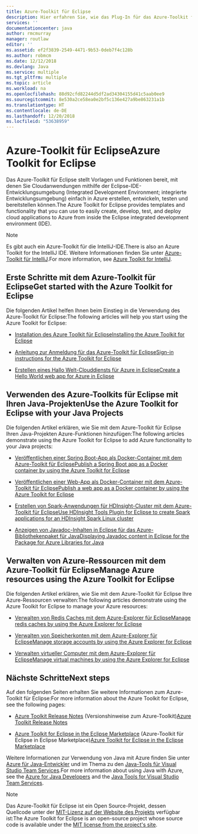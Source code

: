```yaml
---
title: Azure-Toolkit für Eclipse
description: Hier erfahren Sie, wie das Plug-In für das Azure-Toolkit für Eclipse Sie beim Erstellen und Bereitstellen von Cloudanwendungen in Azure unterstützt.
services: ''
documentationcenter: java
author: rmcmurray
manager: routlaw
editor: ''
ms.assetid: ef2f3839-2549-4471-9b53-0deb7f4c128b
ms.author: robmcm
ms.date: 12/12/2018
ms.devlang: Java
ms.service: multiple
ms.tgt_pltfrm: multiple
ms.topic: article
ms.workload: na
ms.openlocfilehash: 88d92cfd82244d5df2ad34304155d41c5aab0ee9
ms.sourcegitcommit: 8e530a2ce58ea0e2bf5c136e427a9be863231a1b
ms.translationtype: HT
ms.contentlocale: de-DE
ms.lasthandoff: 12/20/2018
ms.locfileid: "53638959"
---
```

# <a name="azure-toolkit-for-eclipse"></a><span data-ttu-id="e8fdb-103">Azure-Toolkit für Eclipse</span><span class="sxs-lookup"><span data-stu-id="e8fdb-103">Azure Toolkit for Eclipse</span></span>

<span data-ttu-id="e8fdb-104">Das Azure-Toolkit für Eclipse stellt Vorlagen und Funktionen bereit, mit denen Sie Cloudanwendungen mithilfe der Eclipse-IDE-Entwicklungsumgebung (Integrated Development Environment; integrierte Entwicklungsumgebung) einfach in Azure erstellen, entwickeln, testen und bereitstellen können.</span><span class="sxs-lookup"><span data-stu-id="e8fdb-104">The Azure Toolkit for Eclipse provides templates and functionality that you can use to easily create, develop, test, and deploy cloud applications to Azure from inside the Eclipse integrated development environment (IDE).</span></span>

> [!NOTE]
> 
> <span data-ttu-id="e8fdb-105">Es gibt auch ein Azure-Toolkit für die IntelliJ-IDE.</span><span class="sxs-lookup"><span data-stu-id="e8fdb-105">There is also an Azure Toolkit for the IntelliJ IDE.</span></span> <span data-ttu-id="e8fdb-106">Weitere Informationen finden Sie unter [Azure-Toolkit für IntelliJ](../intellij/azure-toolkit-for-intellij.md).</span><span class="sxs-lookup"><span data-stu-id="e8fdb-106">For more information, see [Azure Toolkit for IntelliJ](../intellij/azure-toolkit-for-intellij.md).</span></span>
> 

## <a name="get-started-with-the-azure-toolkit-for-eclipse"></a><span data-ttu-id="e8fdb-107">Erste Schritte mit dem Azure-Toolkit für Eclipse</span><span class="sxs-lookup"><span data-stu-id="e8fdb-107">Get started with the Azure Toolkit for Eclipse</span></span>
<span data-ttu-id="e8fdb-108">Die folgenden Artikel helfen Ihnen beim Einstieg in die Verwendung des Azure-Toolkit für Eclipse:</span><span class="sxs-lookup"><span data-stu-id="e8fdb-108">The following articles will help you start using the Azure Toolkit for Eclipse:</span></span>

* [<span data-ttu-id="e8fdb-109">Installation des Azure Toolkit für Eclipse</span><span class="sxs-lookup"><span data-stu-id="e8fdb-109">Installing the Azure Toolkit for Eclipse</span></span>](azure-toolkit-for-eclipse-installation.md)

* [<span data-ttu-id="e8fdb-110">Anleitung zur Anmeldung für das Azure-Toolkit für Eclipse</span><span class="sxs-lookup"><span data-stu-id="e8fdb-110">Sign-in instructions for the Azure Toolkit for Eclipse</span></span>](azure-toolkit-for-eclipse-sign-in-instructions.md)

* [<span data-ttu-id="e8fdb-111">Erstellen eines Hallo Welt-Clouddiensts für Azure in Eclipse</span><span class="sxs-lookup"><span data-stu-id="e8fdb-111">Create a Hello World web app for Azure in Eclipse</span></span>](azure-toolkit-for-eclipse-create-hello-world-web-app.md)

## <a name="use-the-azure-toolkit-for-eclipse-with-your-java-projects"></a><span data-ttu-id="e8fdb-112">Verwenden des Azure-Toolkits für Eclipse mit Ihren Java-Projekten</span><span class="sxs-lookup"><span data-stu-id="e8fdb-112">Use the Azure Toolkit for Eclipse with your Java Projects</span></span>
<span data-ttu-id="e8fdb-113">Die folgenden Artikel erklären, wie Sie mit dem Azure-Toolkit für Eclipse Ihren Java-Projekten Azure-Funktionen hinzufügen:</span><span class="sxs-lookup"><span data-stu-id="e8fdb-113">The following articles demonstrate using the Azure Toolkit for Eclipse to add Azure functionality to your Java projects:</span></span>

* [<span data-ttu-id="e8fdb-114">Veröffentlichen einer Spring Boot-App als Docker-Container mit dem Azure-Toolkit für Eclipse</span><span class="sxs-lookup"><span data-stu-id="e8fdb-114">Publish a Spring Boot app as a Docker container by using the Azure Toolkit for Eclipse</span></span>](azure-toolkit-for-eclipse-publish-spring-boot-docker-app.md)

* [<span data-ttu-id="e8fdb-115">Veröffentlichen einer Web-App als Docker-Container mit dem Azure-Toolkit für Eclipse</span><span class="sxs-lookup"><span data-stu-id="e8fdb-115">Publish a web app as a Docker container by using the Azure Toolkit for Eclipse</span></span>](azure-toolkit-for-eclipse-publish-as-docker-container.md)

* [<span data-ttu-id="e8fdb-116">Erstellen von Spark-Anwendungen für HDInsight-Cluster mit dem Azure-Toolkit für Eclipse</span><span class="sxs-lookup"><span data-stu-id="e8fdb-116">Use HDInsight Tools Plugin for Eclipse to create Spark applications for an HDInsight Spark Linux cluster</span></span>](/azure/hdinsight/hdinsight-apache-spark-eclipse-tool-plugin)

* [<span data-ttu-id="e8fdb-117">Anzeigen von Javadoc-Inhalten in Eclipse für das Azure-Bibliothekenpaket für Java</span><span class="sxs-lookup"><span data-stu-id="e8fdb-117">Displaying Javadoc content in Eclipse for the Package for Azure Libraries for Java</span></span>](azure-toolkit-for-eclipse-displaying-javadoc-content-for-azure-libraries.md)

## <a name="manage-azure-resources-using-the-azure-toolkit-for-eclipse"></a><span data-ttu-id="e8fdb-118">Verwalten von Azure-Ressourcen mit dem Azure-Toolkit für Eclipse</span><span class="sxs-lookup"><span data-stu-id="e8fdb-118">Manage Azure resources using the Azure Toolkit for Eclipse</span></span>
<span data-ttu-id="e8fdb-119">Die folgenden Artikel erklären, wie Sie mit dem Azure-Toolkit für Eclipse Ihre Azure-Ressourcen verwalten:</span><span class="sxs-lookup"><span data-stu-id="e8fdb-119">The following articles demonstrate using the Azure Toolkit for Eclipse to manage your Azure resources:</span></span>

* [<span data-ttu-id="e8fdb-120">Verwalten von Redis Caches mit dem Azure-Explorer für Eclipse</span><span class="sxs-lookup"><span data-stu-id="e8fdb-120">Manage redis caches by using the Azure Explorer for Eclipse</span></span>](azure-toolkit-for-eclipse-managing-redis-caches-using-azure-explorer.md)

* [<span data-ttu-id="e8fdb-121">Verwalten von Speicherkonten mit dem Azure-Explorer für Eclipse</span><span class="sxs-lookup"><span data-stu-id="e8fdb-121">Manage storage accounts by using the Azure Explorer for Eclipse</span></span>](azure-toolkit-for-eclipse-managing-storage-accounts-using-azure-explorer.md)

* [<span data-ttu-id="e8fdb-122">Verwalten virtueller Computer mit dem Azure-Explorer für Eclipse</span><span class="sxs-lookup"><span data-stu-id="e8fdb-122">Manage virtual machines by using the Azure Explorer for Eclipse</span></span>](azure-toolkit-for-eclipse-managing-virtual-machines-using-azure-explorer.md)

## <a name="next-steps"></a><span data-ttu-id="e8fdb-123">Nächste Schritte</span><span class="sxs-lookup"><span data-stu-id="e8fdb-123">Next steps</span></span>

<span data-ttu-id="e8fdb-124">Auf den folgenden Seiten erhalten Sie weitere Informationen zum Azure-Toolkit für Eclipse:</span><span class="sxs-lookup"><span data-stu-id="e8fdb-124">For more information about the Azure Toolkit for Eclipse, see the following pages:</span></span>

* <span data-ttu-id="e8fdb-125">[Azure Toolkit Release Notes](https://github.com/Microsoft/azure-tools-for-java/releases) (Versionshinweise zum Azure-Toolkit)</span><span class="sxs-lookup"><span data-stu-id="e8fdb-125">[Azure Toolkit Release Notes](https://github.com/Microsoft/azure-tools-for-java/releases)</span></span>

* <span data-ttu-id="e8fdb-126">[Azure Toolkit for Eclipse in the Eclipse Marketplace](http://marketplace.eclipse.org/content/azure-toolkit-eclipse) (Azure-Toolkit für Eclipse in Eclipse Marketplace)</span><span class="sxs-lookup"><span data-stu-id="e8fdb-126">[Azure Toolkit for Eclipse in the Eclipse Marketplace](http://marketplace.eclipse.org/content/azure-toolkit-eclipse)</span></span>

<span data-ttu-id="e8fdb-127">Weitere Informationen zur Verwendung von Java mit Azure finden Sie unter [Azure für Java-Entwickler](https://docs.microsoft.com/java/azure/) und im Thema zu den [Java-Tools für Visual Studio Team Services](/azure/devops/java/).</span><span class="sxs-lookup"><span data-stu-id="e8fdb-127">For more information about using Java with Azure, see the [Azure for Java Developers](https://docs.microsoft.com/java/azure/) and the [Java Tools for Visual Studio Team Services](/azure/devops/java/).</span></span>

<!-- [!INCLUDE [azure-toolkit-for-eclipse-additional-resources](../includes/azure-toolkit-for-eclipse-additional-resources.md)] -->

> [!NOTE]
> 
> <span data-ttu-id="e8fdb-128">Das Azure-Toolkit für Eclipse ist ein Open Source-Projekt, dessen Quellcode unter der [MIT-Lizenz auf der Website des Projekts](https://github.com/microsoft/azure-tools-for-java) verfügbar ist:</span><span class="sxs-lookup"><span data-stu-id="e8fdb-128">The Azure Toolkit for Eclipse is an open-source project whose source code is available under the [MIT license from the project's site](https://github.com/microsoft/azure-tools-for-java).</span></span>
> 

<!-- URL List -->

[Azure for Java Developers]: https://docs.microsoft.com/java/azure

<!-- Temporarily Deprecated URLs -->

<!-- [Deploying large deployments](azure-toolkit-for-eclipse-deploying-large-deployments.md) -->
<!-- [How to Maintain Session Data with Session Affinity]: http://go.microsoft.com/fwlink/?LinkID=699539 -->
<!-- [How to Use Co-located Caching]: http://go.microsoft.com/fwlink/?LinkID=699542 -->
<!-- [How to Use Dedicated Caching]: http://go.microsoft.com/fwlink/?LinkID=699543 -->
<!-- [How to Use JMS with AMQP 1.0 in Azure with Eclipse]: http://go.microsoft.com/fwlink/?LinkID=699544 -->
<!-- [How to Use SSL Offloading]: http://go.microsoft.com/fwlink/?LinkID=699545 -->
<!-- [SSL Offloading]: http://go.microsoft.com/fwlink/?LinkID=699549 -->
<!-- [Using the Azure Service Runtime Library in JSP]: http://go.microsoft.com/fwlink/?LinkID=699551 -->
<!-- [How to Authenticate Web Users with Azure Access Control Service Using Eclipse]: /azure/active-directory/active-directory-java-authenticate-users-access-control-eclipse.md -->
<!-- [Debug a Java Web App on Azure in Eclipse]: /azure/app-service-web/app-service-web-debug-java-web-app-in-eclipse.md -->
<!-- [Debugging Azure Applications in Eclipse]: azure-toolkit-for-eclipse-debugging-azure-applications.md -->

<!-- Legacy MSDN URL = https://msdn.microsoft.com/library/azure/hh694271.aspx -->
